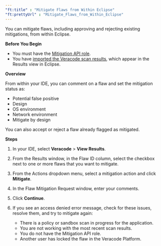 ```yaml
---
"ft:title" : "Mitigate Flaws from Within Eclipse"
"ft:prettyUrl" : "Mitigate_Flaws_from_Within_Eclipse"
---
```

You can mitigate flaws, including approving and rejecting existing mitigations, from within Eclipse.

<p font-size="13pt"><b>Before You Begin</b></p>

- You must have the [Mitigation API role](https://docs.veracode.com/r/c_API_roles).
- You have [imported the Veracode scan results](https://docs.veracode.com/r/c_download_results_Eclipse), which appear in the Results view in Eclipse.

<p font-size="13pt"><b>Overview</b></p>

From within your IDE, you can comment on a flaw and set the mitigation status as:

-   Potential false positive
-   Design
-   OS environment
-   Network environment
-   Mitigate by design

You can also accept or reject a flaw already flagged as mitigated.

<p font-size="13pt"><b>Steps</b></p>

1.  In your IDE, select **Veracode** \> **View Results**.

2.  From the Results window, in the Flaw ID column, select the checkbox next to one or more flaws that you want to mitigate.

3.  From the Actions dropdown menu, select a mitigation action and click **Mitigate**.

4.  In the Flaw Mitigation Request window, enter your comments.

5.  Click **Continue**.

6.  If you see an access denied error message, check for these issues, resolve them, and try to mitigate again:

    -   There is a policy or sandbox scan in progress for the application.
    -   You are not working with the most recent scan results.
    -   You do not have the Mitigation API role.
    -   Another user has locked the flaw in the Veracode Platform.


